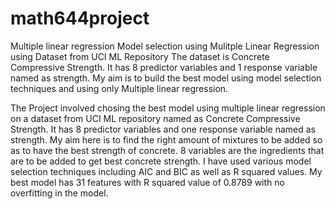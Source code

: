# math644project
 Multiple linear regression
 Model selection using Mulitple Linear Regression using Dataset from UCI ML Repository The dataset is Concrete Compressive Strength. It has 8 predictor variables and 1 response variable named as strength. My aim is to build the best model using model selection techniques and using only Multiple linear regression.
 
 The Project involved chosing the best model using multiple linear regression on a dataset from UCI ML repository named as Concrete Compressive Strength.
It has 8 predictor variables and one response variable named as strength.
My aim here is to find the right amount of mixtures to be added so as to have the best strength of concrete.
8 variables are the ingredients that are to be added to get best concrete strength.
I have used various model selection techniques including AIC and BIC as well as R squared values.
My best model has 31 features with R squared value of 0.8789 with no overfitting in the model.
